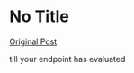 # No Title

[Original Post](https://discourse.onlinedegree.iitm.ac.in/t/169029/455)

<p>till your endpoint has  evaluated</p>